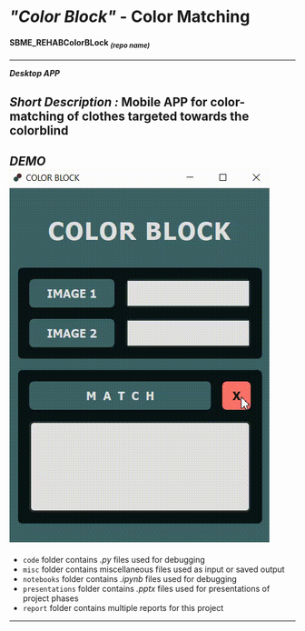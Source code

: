 # _"Color Block"_ - Color Matching  
#### SBME_REHABColorBLock <sub>_(repo name)_</sub>  
---  

***Desktop APP***  

_**Short Description :**_ Mobile APP for color-matching of clothes targeted towards the colorblind  
---  

_**DEMO**_  
![](./misc/demo.gif)  
---  

* `code` folder contains *.py* files used for debugging  
* `misc` folder contains miscellaneous files used as input or saved output  
* `notebooks` folder contains *.ipynb* files used for debugging  
* `presentations` folder contains *.pptx* files used for presentations of project phases  
* `report` folder contains multiple reports for this project  
---  